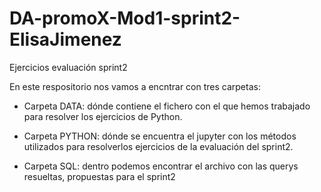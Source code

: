 # DA-promoX-Mod1-sprint2-ElisaJimenez
Ejercicios evaluación sprint2 

En este respositorio nos vamos a encntrar con tres carpetas:

- Carpeta DATA: dónde contiene el fichero con el que hemos trabajado para resolver los ejercicios de Python.

- Carpeta PYTHON: dónde se encuentra el jupyter con los métodos utilizados para resolverlos ejercicios de la evaluación del sprint2.

- Carpeta SQL: dentro podemos encontrar el archivo con las querys resueltas, propuestas para el sprint2

  
